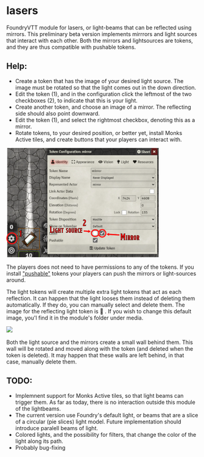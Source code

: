 # lasers
FoundryVTT module for lasers, or light-beams that can be reflected using mirrors. This preliminary beta version implements mirrrors and light sources that interact with each other.
Both the mirrors and lightsources are tokens, and they are thus compatible with pushable tokens.

## Help:
 * Create a token that has the image of your desired light source. The image must be rotated so that the light comes out in the down direction. 
 * Edit the token (1), and in the configuration click the leftmost of the two checkboxes (2), to indicate that this is your light.
 * Create another token, and choose an image of a mirror. The reflecting side should also point downward.
 * Edit the token (1), and select the rightmost checkbox, denoting this as a mirror.
 * Rotate tokens, to your desired position, or better yet, install Monks Active tiles, and create buttons that your players can interact with.

<img src="media/laser_settings_help.png" width="400">

The players does not need to have permissions to any of the tokens. If you install ["pushable"](https://github.com/oOve/pushable) tokens your players can push the mirrors or light-sources around.

The light tokens will create multiple extra light tokens that act as each reflection. It can happen that the light looses them instead of deleting them automatically. If they do, you can manually select and delete them. The image for the reflecting light token is 💢 . If you wish to change this default image, you'l find it in the module's folder under media.

![]("media/demo.webm")

Both the light source and the mirrors create a small wall behind them. This wall will be rotated and moved along with the token (and deleted when the token is deleted). It may happen that these walls are left behind, in that case, manually delete them.

## TODO:
 * Implemnent support for Monks Active tiles, so that light beams can trigger them. As far as today, there is no interaction outside this module of the lightbeams. 
 * The current version use Foundry's default light, or beams that are a slice of a circular (pie slices) light model. Future implementation should introduce paralell beams of light.
 * Colored lights, and the possibility for filters, that change the color of the light along its path.
 * Probably bug-fixing

